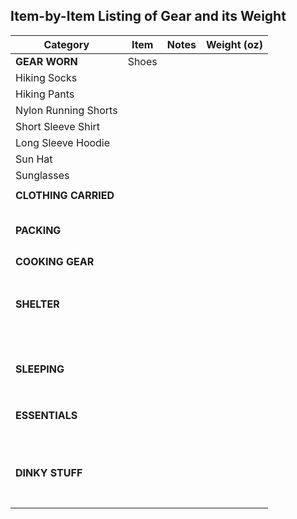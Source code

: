 ## Item-by-Item Listing of Gear and its Weight

Category  |  Item  |  Notes  |  Weight (oz)
--------- | ------------------------------ | ----------------------------- | -----
**GEAR WORN** | Shoes |  | 
  | Hiking Socks |  | 
  | Hiking Pants |  | 
  | Nylon Running Shorts |  | 
  | Short Sleeve Shirt |  | 
  | Long Sleeve Hoodie |  | 
  | Sun Hat |  | 
  | Sunglasses |  | 
  |  |  | 
**CLOTHING CARRIED**  |  |  | 
  |  |  | 
  |  |  | 
  |  |  | 
  |  |  | 
  |  |  | 
**PACKING**  |  |  | 
  |  |  | 
  |  |  | 
  |  |  | 
  |  |  | 
**COOKING GEAR**  |  |  | 
  |  |  | 
  |  |  | 
  |  |  | 
  |  |  | 
  |  |  | 
  |  |  | 
  |  |  | 
**SHELTER**  |  |  | 
  |  |  | 
  |  |  | 
  |  |  | 
  |  |  | 
  |  |  | 
  |  |  | 
  |  |  | 
  |  |  | 
  |  |  | 
  |  |  | 
  |  |  | 
  |  |  | 
  |  |  | 
**SLEEPING**  |  |  | 
  |  |  | 
  |  |  | 
  |  |  | 
  |  |  | 
  |  |  | 
  |  |  | 
  |  |  | 
  |  |  | 
**ESSENTIALS**  |  |  | 
  |  |  | 
  |  |  | 
  |  |  | 
  |  |  | 
  |  |  | 
  |  |  | 
  |  |  | 
  |  |  | 
  |  |  | 
  |  |  | 
  |  |  | 
**DINKY STUFF**  |  |  | 
  |  |  | 
  |  |  | 
  |  |  | 
  |  |  | 
  |  |  | 
  |  |  | 
  |  |  | 
